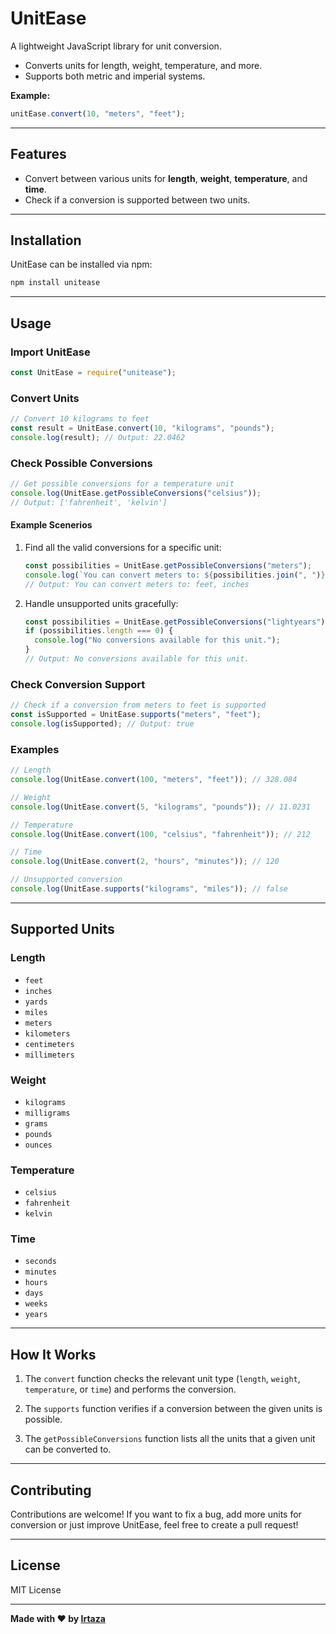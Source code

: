 # UnitEase

A lightweight JavaScript library for unit conversion.

- Converts units for length, weight, temperature, and more.
- Supports both metric and imperial systems.

**Example:**

```js
unitEase.convert(10, "meters", "feet");
```

---

## **Features**

- Convert between various units for **length**, **weight**, **temperature**, and **time**.
- Check if a conversion is supported between two units.

---

## **Installation**

UnitEase can be installed via npm:

```bash
npm install unitease
```

---

## **Usage**

### **Import UnitEase**

```js
const UnitEase = require("unitease");
```

### **Convert Units**

```js
// Convert 10 kilograms to feet
const result = UnitEase.convert(10, "kilograms", "pounds");
console.log(result); // Output: 22.0462
```

### **Check Possible Conversions**

```js
// Get possible conversions for a temperature unit
console.log(UnitEase.getPossibleConversions("celsius"));
// Output: ['fahrenheit', 'kelvin']
```

#### **Example Scenerios**

1. Find all the valid conversions for a specific unit:

   ```js
   const possibilities = UnitEase.getPossibleConversions("meters");
   console.log(`You can convert meters to: ${possibilities.join(", ")}`);
   // Output: You can convert meters to: feet, inches
   ```

2. Handle unsupported units gracefully:

   ```js
   const possibilities = UnitEase.getPossibleConversions("lightyears");
   if (possibilities.length === 0) {
     console.log("No conversions available for this unit.");
   }
   // Output: No conversions available for this unit.
   ```

### **Check Conversion Support**

```js
// Check if a conversion from meters to feet is supported
const isSupported = UnitEase.supports("meters", "feet");
console.log(isSupported); // Output: true
```

### **Examples**

```js
// Length
console.log(UnitEase.convert(100, "meters", "feet")); // 328.084

// Weight
console.log(UnitEase.convert(5, "kilograms", "pounds")); // 11.0231

// Temperature
console.log(UnitEase.convert(100, "celsius", "fahrenheit")); // 212

// Time
console.log(UnitEase.convert(2, "hours", "minutes")); // 120

// Unsupported conversion
console.log(UnitEase.supports("kilograms", "miles")); // false
```

---

## **Supported Units**

### **Length**

- `feet`
- `inches`
- `yards`
- `miles`
- `meters`
- `kilometers`
- `centimeters`
- `millimeters`

### **Weight**

- `kilograms`
- `milligrams`
- `grams`
- `pounds`
- `ounces`

### **Temperature**

- `celsius`
- `fahrenheit`
- `kelvin`

### **Time**

- `seconds`
- `minutes`
- `hours`
- `days`
- `weeks`
- `years`

---

## **How It Works**

1. The `convert` function checks the relevant unit type (`length`, `weight`, `temperature`, or `time`) and performs the conversion.

2. The `supports` function verifies if a conversion between the given units is possible.

3. The `getPossibleConversions` function lists all the units that a given unit can be converted to.

---

## **Contributing**

Contributions are welcome! If you want to fix a bug, add more units for conversion or just improve UnitEase, feel free to create a pull request!

---

## **License**

MIT License

---

**Made with ❤️ by [Irtaza](https://github.com/Irtaza2009)**
